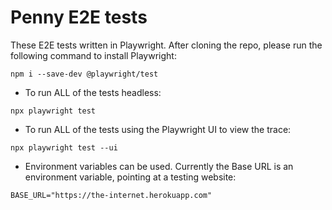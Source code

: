 # Penny E2E tests

These E2E tests written in Playwright. After cloning the repo, please run the following command to install Playwright:

```npm i --save-dev @playwright/test```

- To run ALL of the tests headless:

```npx playwright test```

- To run ALL of the tests using the Playwright UI to view the trace:

```npx playwright test --ui```

- Environment variables can be used. Currently the Base URL is an environment variable, pointing at a testing website:

```BASE_URL="https://the-internet.herokuapp.com"```